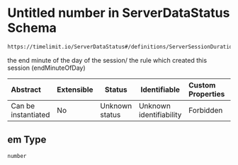 # Untitled number in ServerDataStatus Schema

```txt
https://timelimit.io/ServerDataStatus#/definitions/ServerSessionDurationItem/properties/em
```

the end minute of the day of the session/ the rule
which created this session (endMinuteOfDay)


| Abstract            | Extensible | Status         | Identifiable            | Custom Properties | Additional Properties | Access Restrictions | Defined In                                                                            |
| :------------------ | ---------- | -------------- | ----------------------- | :---------------- | --------------------- | ------------------- | ------------------------------------------------------------------------------------- |
| Can be instantiated | No         | Unknown status | Unknown identifiability | Forbidden         | Allowed               | none                | [ServerDataStatus.schema.json\*](ServerDataStatus.schema.json "open original schema") |

## em Type

`number`
